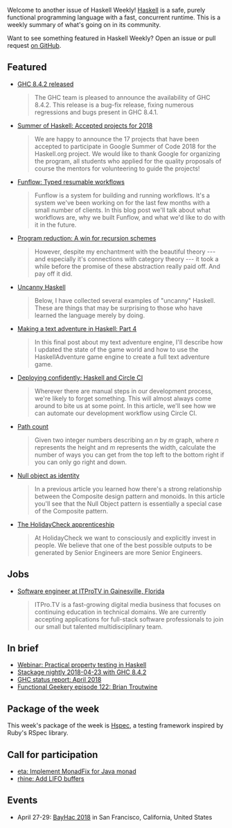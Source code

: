 Welcome to another issue of Haskell Weekly!
[Haskell](https://www.haskell.org) is a safe, purely functional programming language with a fast, concurrent runtime.
This is a weekly summary of what's going on in its community.

Want to see something featured in Haskell Weekly?
Open an issue or pull request [on GitHub](https://github.com/haskellweekly/haskellweekly.github.io).

## Featured

-   [GHC 8.4.2 released](https://ghc.haskell.org/trac/ghc/blog/ghc-8.4.2-released)

    > The GHC team is pleased to announce the availability of GHC 8.4.2. This release is a bug-fix release, fixing numerous regressions and bugs present in GHC 8.4.1.

-   [Summer of Haskell: Accepted projects for 2018](https://summer.haskell.org/news/2018-04-23-accepted-projects.html)

    > We are happy to announce the 17 projects that have been accepted to participate in Google Summer of Code 2018 for the Haskell.org project. We would like to thank Google for organizing the program, all students who applied for the quality proposals of course the mentors for volunteering to guide the projects!

-   [Funflow: Typed resumable workflows](https://www.tweag.io/posts/2018-04-25-funflow.html)

    > Funflow is a system for building and running workflows. It's a system we've been working on for the last few months with a small number of clients. In this blog post we'll talk about what workflows are, why we built Funflow, and what we'd like to do with it in the future.

-   [Program reduction: A win for recursion schemes](http://newartisans.com/2018/04/win-for-recursion-schemes/)

    > However, despite my enchantment with the beautiful theory --- and especially it's connections with category theory --- it took a while before the promise of these abstraction really paid off. And pay off it did.

-   [Uncanny Haskell](http://blog.vmchale.com/article/uncanny-haskell)

    > Below, I have collected several examples of "uncanny" Haskell. These are things that may be surprising to those who have learned the language merely by doing.

-   [Making a text adventure in Haskell: Part 4](https://whatthefunctional.wordpress.com/2018/04/22/making-a-text-adventure-in-haskell-part-4/)

    > In this final post about my text adventure engine, I'll describe how I updated the state of the game world and how to use the HaskellAdventure game engine to create a full text adventure game.

-   [Deploying confidently: Haskell and Circle CI](https://mmhaskell.com/blog/2018/4/23/deploying-confidently-haskell-and-circle-ci)

    > Wherever there are manual steps in our development process, we're likely to forget something. This will almost always come around to bite us at some point. In this article, we'll see how we can automate our development workflow using Circle CI.

-   [Path count](http://www.adomokos.com/2018/04/path-count.html)

    > Given two integer numbers describing an *n* by *m* graph, where *n* represents the height and *m* represents the width, calculate the number of ways you can get from the top left to the bottom right if you can only go right and down.


-   [Null object as identity](http://blog.ploeh.dk/2018/04/23/null-object-as-identity/)

    > In a previous article you learned how there's a strong relationship between the Composite design pattern and monoids. In this article you'll see that the Null Object pattern is essentially a special case of the Composite pattern.

-   [The HolidayCheck apprenticeship](https://techblog.holidaycheck.com/post/2018/04/20/holidaycheck-apprenticeship)

    > At HolidayCheck we want to consciously and explicitly invest in people. We believe that one of the best possible outputs to be generated by Senior Engineers are more Senior Engineers.

## Jobs

-   [Software engineer at ITProTV in Gainesville, Florida](https://functionaljobs.com/jobs/9080-software-engineer-developer-at-itprotv)

    > ITPro.TV is a fast-growing digital media business that focuses on continuing education in technical domains. We are currently accepting applications for full-stack software professionals to join our small but talented multidisciplinary team.

## In brief

-   [Webinar: Practical property testing in Haskell](https://www.fpcomplete.com/practical_property_testing_in_haskell)
-   [Stackage nightly 2018-04-23 with GHC 8.4.2](https://www.stackage.org/nightly-2018-04-23)
-   [GHC status report: April 2018](https://ghc.haskell.org/trac/ghc/wiki/Status/Apr18?version=13)
-   [Functional Geekery episode 122: Brian Troutwine](https://www.functionalgeekery.com/episode-122-brian-troutwine/)

## Package of the week

This week's package of the week is [Hspec](https://www.stackage.org/nightly-2018-04-25/package/hspec-2.5.0),
a testing framework inspired by Ruby's RSpec library.

## Call for participation

-   [eta: Implement MonadFix for Java monad](https://github.com/typelead/eta/issues/739)
-   [rhine: Add LIFO buffers](https://github.com/turion/rhine/issues/34)

## Events

-   April 27-29: [BayHac 2018](https://wiki.haskell.org/BayHac2018) in San Francisco, California, United States
